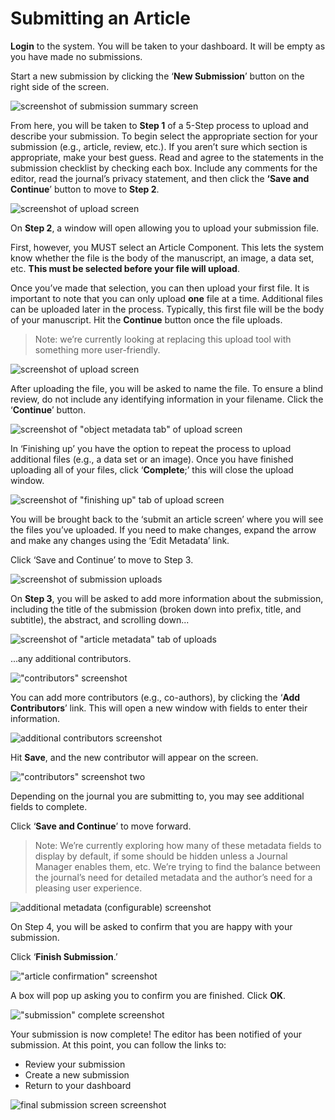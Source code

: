 # Submitting an Article

**Login** to the system. You will be taken to your dashboard. It will be empty as you have made no submissions.

Start a new submission by clicking the ‘**New Submission**’ button on the right side of the screen.

![screenshot of submission summary screen](images/authoring_image01.png)

From here, you will be taken to **Step 1** of a 5-Step process to upload and describe your submission. To begin select the appropriate section for your submission (e.g., article, review, etc.). If you aren’t sure which section is appropriate, make your best guess. Read and agree to the statements in the submission checklist by checking each box. Include any comments for the editor, read the journal’s privacy statement, and then click the **‘Save and Continue**’ button to move to **Step 2**.


![screenshot of upload screen](images/authoring_image02.png)
 
On **Step 2**, a window will open allowing you to upload your submission file.

First, however, you MUST select an Article Component. This lets the system know whether the file is the body of the manuscript, an image, a data set, etc. **This must be selected before your file will upload**.

Once you’ve made that selection, you can then upload your first file. It is important to note that you can only upload **one** file at a time. Additional files can be uploaded later in the process. Typically, this first file will be the body of your manuscript. Hit the **Continue** button once the file uploads.

> Note: we’re currently looking at replacing this upload tool with something more user-friendly.

![screenshot of upload screen](images/authoring_image03.png)

After uploading the file, you will be asked to name the file. To ensure a blind review, do not include any identifying information in your filename. Click the ‘**Continue**’ button.

![screenshot of "object metadata tab" of upload screen](images/authoring_image04.png)

In ‘Finishing up’ you have the option to repeat the process to upload additional files (e.g., a data set or an image). 
Once you have finished uploading all of your files, click ‘**Complete**;’ this will close the upload window.

![screenshot of "finishing up" tab of upload screen](images/authoring_image05.png)

You will be brought back to the ‘submit an article screen’ where you will see the files you’ve uploaded. If you need to make changes, expand the arrow and make any changes using the ‘Edit Metadata’ link. 

Click ‘Save and Continue’ to move to Step 3.

![screenshot of submission uploads](images/authoring_image06.png)

On **Step 3**, you will be asked to add more information about the submission, including the title of the submission (broken down into prefix, title, and subtitle), the abstract, and scrolling down...

![screenshot of "article metadata" tab of uploads](images/authoring_image07.png)

...any additional contributors.

!["contributors" screenshot](images/authoring_image08.png)

You can add more contributors (e.g., co-authors), by clicking the ‘**Add Contributors**’ link. This will open a new window with fields to enter their information.

![additional contributors screenshot](images/authoring_image09.png)

Hit **Save**, and the new contributor will appear on the screen.

!["contributors" screenshot two](images/authoring_image10.png)

Depending on the journal you are submitting to, you may see additional fields to complete. 
 
Click ‘**Save and Continue**’ to move forward.

> Note: We’re currently exploring how many of these metadata fields to display by default, if some should be hidden unless a Journal Manager enables them, etc. We’re trying to find the balance between the journal’s need for detailed metadata and the author’s need for a pleasing user experience.

![additional metadata (configurable) screenshot](images/authoring_image11.png)

On Step 4, you will be asked to confirm that you are happy with your submission. 

Click ‘**Finish Submission**.’

!["article confirmation" screenshot](images/authoring_image12.png)

A box will pop up asking you to confirm you are finished. Click **OK**.

!["submission" complete screenshot](images/authoring_image13.png)

Your submission is now complete! The editor has been notified of your submission. At this point, you can follow the links to:

- Review your submission
- Create a new submission
- Return to your dashboard

![final submission screen screenshot](images/authoring_image14.png)